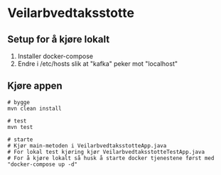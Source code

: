 # Veilarbvedtaksstotte

## Setup for å kjøre lokalt
1. Installer docker-compose
2. Endre i /etc/hosts slik at "kafka" peker mot "localhost"

## Kjøre appen
```console
# bygge
mvn clean install 

# test
mvn test

# starte
# Kjør main-metoden i VeilarbvedtaksstotteApp.java
# For lokal test kjøring kjør VeilarbvedtaksstotteTestApp.java
# For å kjøre lokalt så husk å starte docker tjenestene først med "docker-compose up -d"
```